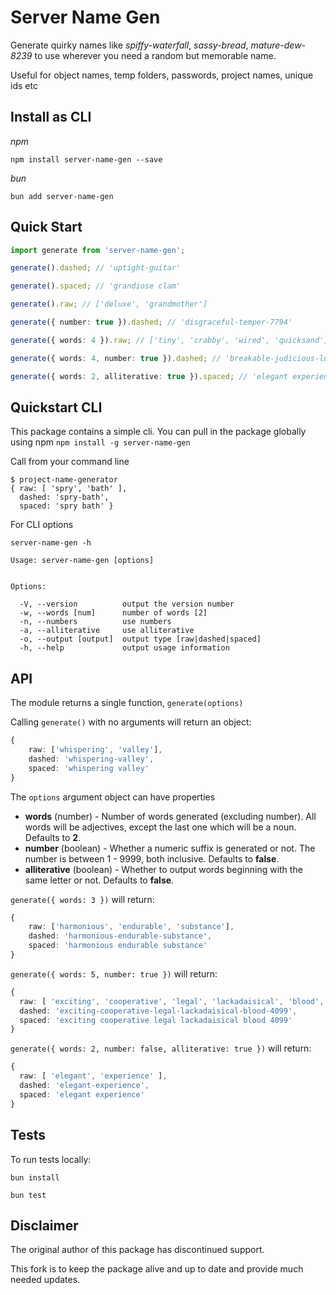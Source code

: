 # Server Name Gen

Generate quirky names like *spiffy-waterfall*, *sassy-bread*, *mature-dew-8239* to use wherever you need a random but memorable name.

Useful for object names, temp folders, passwords, project names, unique ids etc

## Install as CLI
*npm*

`npm install server-name-gen --save`

*bun*

`bun add server-name-gen`



## Quick Start
```typescript
import generate from 'server-name-gen';

generate().dashed; // 'uptight-guitar'

generate().spaced; // 'grandiose clam'

generate().raw; // ['deluxe', 'grandmother']

generate({ number: true }).dashed; // 'disgraceful-temper-7794'

generate({ words: 4 }).raw; // ['tiny', 'crabby', 'wired', 'quicksand']

generate({ words: 4, number: true }).dashed; // 'breakable-judicious-luxuriant-tax-3931'

generate({ words: 2, alliterative: true }).spaced; // 'elegant experience'

```

## Quickstart CLI
This package contains a simple cli. You can pull in the package globally using npm
`npm install -g server-name-gen`

Call from your command line
```
$ project-name-generator
{ raw: [ 'spry', 'bath' ],
  dashed: 'spry-bath',
  spaced: 'spry bath' }
```

For CLI options 
```
server-name-gen -h

Usage: server-name-gen [options]


Options:

  -V, --version          output the version number
  -w, --words [num]      number of words [2]
  -n, --numbers          use numbers
  -a, --alliterative     use alliterative
  -o, --output [output]  output type [raw|dashed|spaced]
  -h, --help             output usage information
```

## API
The module returns a single function, `generate(options)`

Calling `generate()` with no arguments will return an object:
```typescript
{
    raw: ['whispering', 'valley'],
    dashed: 'whispering-valley',
    spaced: 'whispering valley'
}
```

The `options` argument object can have properties

* **words** (number) - Number of words generated (excluding number). All words will be adjectives, except the last one which will be a noun. Defaults to **2**.
* **number** (boolean) - Whether a numeric suffix is generated or not. The number is between 1 - 9999, both inclusive. Defaults to **false**.
* **alliterative** (boolean) - Whether to output words beginning with the same letter or not. Defaults to **false**.

`generate({ words: 3 })` will return:
```typescript
{
    raw: ['harmonious', 'endurable', 'substance'],
    dashed: 'harmonious-endurable-substance',
    spaced: 'harmonious endurable substance'
}
```

`generate({ words: 5, number: true })` will return:
```typescript
{
  raw: [ 'exciting', 'cooperative', 'legal', 'lackadaisical', 'blood', 4099 ],
  dashed: 'exciting-cooperative-legal-lackadaisical-blood-4099',
  spaced: 'exciting cooperative legal lackadaisical blood 4099'
}
```

`generate({ words: 2, number: false, alliterative: true })` will return:
```typescript
{
  raw: [ 'elegant', 'experience' ],
  dashed: 'elegant-experience',
  spaced: 'elegant experience'
}
```

## Tests
To run tests locally:
```
bun install

bun test
```

## Disclaimer

The original author of this package has discontinued support.

This fork is to keep the package alive and up to date and provide much needed updates.
